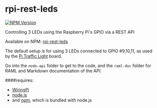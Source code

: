 # rpi-rest-leds
[![NPM Version](http://img.shields.io/npm/v/rpi-rest-leds.svg)](https://www.npmjs.com/package/rpi-rest-leds)

Controlling 3 LEDs using the Raspberry Pi's GPIO via a REST API

Available on NPM: [rpi-rest-leds](https://www.npmjs.com/package/rpi-rest-leds)

The default setup is for using 3 LEDs connected to GPIO #9,10,11, as used by the [Pi Traffic Light](http://lowvoltagelabs.com/products/pi-traffic/) board.

Go into the `node-api` folder to get to the code, and the `raml-doc` folder for RAML and Markdown documentation of the API.

####requires: 
  - [WiringPi](http://wiringpi.com/)
  - [node.js](https://nodejs.org/)
  - and [npm](https://www.npmjs.com/), which is bundled with node.js


